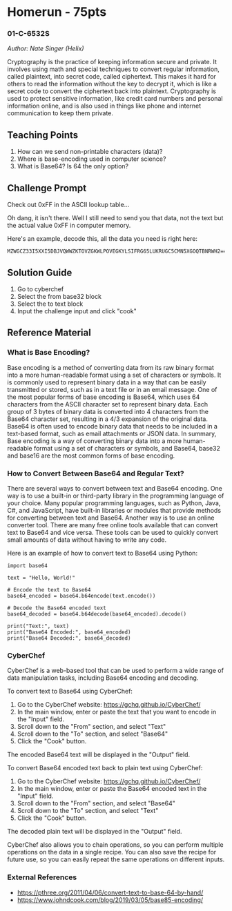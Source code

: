 # Homerun - 75pts
### 01-C-6532S
*Author: Nate Singer (Helix)*

Cryptography is the practice of keeping information secure and private. It involves using math and special techniques to convert regular information, called plaintext, into secret code, called ciphertext. This makes it hard for others to read the information without the key to decrypt it, which is like a secret code to convert the ciphertext back into plaintext. Cryptography is used to protect sensitive information, like credit card numbers and personal information online, and is also used in things like phone and internet communication to keep them private.

## Teaching Points
1. How can we send non-printable characters (data)?
2. Where is base-encoding used in computer science?
3. What is Base64? Is 64 the only option?

## Challenge Prompt
Check out 0xFF in the ASCII lookup table...

Oh dang, it isn't there. Well I still need to send you that data, not the text but the actual value 0xFF in computer memory.

Here's an example, decode this, all the data you need is right here:
```
MZWGCZ33I5XXI5DBJVQWWZKTOVZGKWLPOVEGKYLSIFRG65LUKRUGC5CMN5XGOQTBNRWH2===
```

## Solution Guide
1. Go to cyberchef
2. Select the from base32 block
3. Select the to text block
4. Input the challenge input and click "cook"

## Reference Material
### What is Base Encoding?
Base encoding is a method of converting data from its raw binary format into a more human-readable format using a set of characters or symbols. It is commonly used to represent binary data in a way that can be easily transmitted or stored, such as in a text file or in an email message. One of the most popular forms of base encoding is Base64, which uses 64 characters from the ASCII character set to represent binary data. Each group of 3 bytes of binary data is converted into 4 characters from the Base64 character set, resulting in a 4/3 expansion of the original data. Base64 is often used to encode binary data that needs to be included in a text-based format, such as email attachments or JSON data. In summary, Base encoding is a way of converting binary data into a more human-readable format using a set of characters or symbols, and Base64, base32 and base16 are the most common forms of base encoding.

### How to Convert Between Base64 and Regular Text?
There are several ways to convert between text and Base64 encoding. One way is to use a built-in or third-party library in the programming language of your choice. Many popular programming languages, such as Python, Java, C#, and JavaScript, have built-in libraries or modules that provide methods for converting between text and Base64. Another way is to use an online converter tool. There are many free online tools available that can convert text to Base64 and vice versa. These tools can be used to quickly convert small amounts of data without having to write any code.

Here is an example of how to convert text to Base64 using Python:
```
import base64

text = "Hello, World!"

# Encode the text to Base64
base64_encoded = base64.b64encode(text.encode())

# Decode the Base64 encoded text
base64_decoded = base64.b64decode(base64_encoded).decode()

print("Text:", text)
print("Base64 Encoded:", base64_encoded)
print("Base64 Decoded:", base64_decoded)
```

### CyberChef
CyberChef is a web-based tool that can be used to perform a wide range of data manipulation tasks, including Base64 encoding and decoding.

To convert text to Base64 using CyberChef:
1. Go to the CyberChef website: https://gchq.github.io/CyberChef/
2. In the main window, enter or paste the text that you want to encode in the "Input" field.
3. Scroll down to the "From" section, and select "Text"
4. Scroll down to the "To" section, and select "Base64"
5. Click the "Cook" button.

The encoded Base64 text will be displayed in the "Output" field.

To convert Base64 encoded text back to plain text using CyberChef:

1. Go to the CyberChef website: https://gchq.github.io/CyberChef/
2. In the main window, enter or paste the Base64 encoded text in the "Input" field.
3. Scroll down to the "From" section, and select "Base64"
4. Scroll down to the "To" section, and select "Text"
5. Click the "Cook" button.

The decoded plain text will be displayed in the "Output" field.

CyberChef also allows you to chain operations, so you can perform multiple operations on the data in a single recipe. You can also save the recipe for future use, so you can easily repeat the same operations on different inputs.

### External References
- https://pthree.org/2011/04/06/convert-text-to-base-64-by-hand/
- https://www.johndcook.com/blog/2019/03/05/base85-encoding/